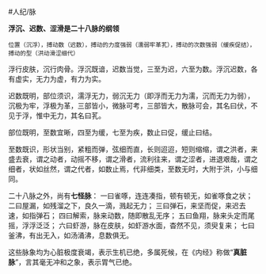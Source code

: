 #人纪/脉 

**浮沉、迟数、涩滑是二十八脉的纲领**

```ad-note
位置（沉浮），搏动数（迟数），搏动的力度强弱（濡弱牢革芤），搏动的次数强弱（缓疾促结），搏动的型（洪动滑涩细代）
```



浮行皮肤，沉行肉骨。浮沉既谙，迟数当觉，三至为迟，六至为数。浮沉迟数，各有虚实，无力为虚，有力为实。

迟数既明，部位须识，濡浮无力，弱沉无力（即浮而无力为濡，沉而无力为弱），沉极为牢，浮极为革，三部皆小，微脉可考，三部皆大，散脉可会，其名曰伏，不见于浮，惟中无力，其名曰芤。

部位既明，至数宜晰，四至为缓，七至为疾，数止曰促，缓止曰结。

至数既识，形状当别，紧粗而弹，弦细而直，长则迢迢，短则缩缩，谓之洪者，来盛去衰，谓之动者，动摇不移，谓之滑者，流利往来，谓之涩者，进退艰哉，谓之细者，状如丝然，谓之代者，如数止焉，代非细类，至数无时，大附于洪，小与细同。


二十八脉之外，尚有**七怪脉**：
一曰雀啄，连连凑指，顿有顿无，如雀啄食之状；
二曰屋漏，如残溜之下，良久一滴，溅起无力；
三曰弹石，来坚而促，来迟去速，如指弹石；
四曰解索，脉来动数，随即散乱无序；
五曰鱼翔，脉来头定而尾摇，浮浮泛泛；
六曰虾游，脉在皮肤，如虾游水面，杳然不见，须臾复来；
七曰釜沸，有出无入，如汤涌沸，息数俱无。


这些脉象均为心脏极度衰竭，表示生机已绝，多属死候，在《内经》称做“**真脏脉**”，言其毫无冲和之象，表示胃气已绝。